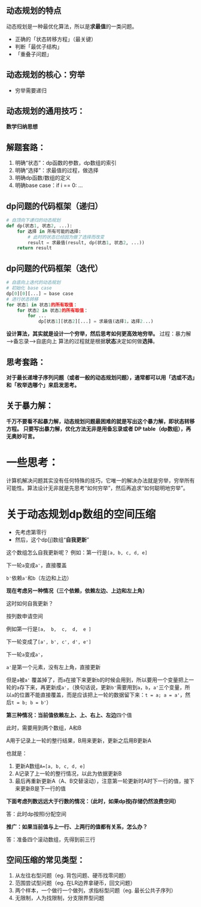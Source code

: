 ## 动态规划的特点
动态规划是一种最优化算法，所以是**求最值**的一类问题。
* 正确的「状态转移方程」（最关键）
* 判断「最优子结构」
* 「重叠子问题」
## 动态规划的核心：**穷举**
* 穷举需要递归
## 动态规划的通用技巧：
**数学归纳思想**
## 解题套路：
1. 明确“状态”：dp函数的参数，dp数组的索引
2. 明确“选择”：求最值的过程，做选择
3. 明确dp函数/数组的定义
4. 明确base case：if i == 0: ...
## dp问题的代码框架（递归）
```python
# 自顶向下递归的动态规划
def dp(状态1, 状态2, ...):
    for 选择 in 所有可能的选择:
        # 此时的状态已经因为做了选择而改变
        result = 求最值(result, dp(状态1, 状态2, ...))
    return result
```
## dp问题的代码框架（迭代）
```python
# 自底向上迭代的动态规划
# 初始化 base case
dp[0][0][...] = base case
# 进行状态转移
for 状态1 in 状态1的所有取值：
    for 状态2 in 状态2的所有取值：
        for ...
            dp[状态1][状态2][...] = 求最值(选择1，选择2...)
```
**设计算法，其实就是设计一个穷举，然后思考如何更高效地穷举。**
过程：暴力解——>备忘录——>自底向上
算法的过程就是根据**状态**决定如何做**选择**。

## 思考套路：
**对于最长递增子序列问题（或者一般的动态规划问题），通常都可以用「选或不选」和「枚举选哪个」来启发思考。**

## 关于暴力解：
**千万不要看不起暴力解，动态规划问题最困难的就是写出这个暴力解，即状态转移方程。
只要写出暴力解，优化方法无非是用备忘录或者 DP table（dp数组），再无奥妙可言。**

# 一些思考：
计算机解决问题其实没有任何特殊的技巧，它唯一的解决办法就是穷举，穷举所有可能性。算法设计无非就是先思考“如何穷举”，然后再追求“如何聪明地穷举”。

# 关于动态规划dp数组的空间压缩
* 先考虑第零行
* 然后，这个dp[j]数组“**自我更新**”  

这个数组怎么自我更新呢？
例如：第一行是`[a, b, c, d, e]`

下一轮`a`变成`a'`，直接覆盖

`b'`依赖`a'`和`b`（左边和上边）

**现在考虑另一种情况（三个依赖，依赖左边、上边和左上角）**

这时如何自我更新？

按列数申请空间

例如第一行是`[a,  b,  c,  d,  e ]`

下一轮变成了`[a', b', c', d', e']`

下一轮`a`变成`a'`，

`a'`是第一个元素，没有左上角，直接更新

但是`a`被`a'` 覆盖掉了，而`a`在接下来更新`b`的时候会用到，所以要用一个变量把上一轮的`a`存下来，再更新成`a'`，（换句话说，更新`b'`需要用到`a`，`b`，`a'`三个变量，所以`a`的位置不能直接覆盖，而是应该把上一轮的数据留下来：`t = a; a = a'`，然后`t = b; b = b'`）

**第三种情况：当前值依赖左上、上、右上、左边**四个值

此时，需要用到两个数组，A和B

A用于记录上一轮的整行结果，B用来更新，更新之后用B更新A

也就是：
1. 更新A数组`A=[a, b, c, d, e]`
2. A记录了上一轮的整行情况，以此为依据更新B
3. 最后再重新更新A（A、B交替滚动），注意第一轮更新时A时下一行的值，接下来更新B是下一行的值

**下面考虑列数远远大于行数的情况：（此时，如果dp按j存储仍然浪费空间）**

答：此时dp按照i分配空间

**推广：如果当前值与上一行、上两行的值都有关系，怎么办？**

答：准备四个滚动数组，先得到前三行

## 空间压缩的常见类型：
1. 从左往右型问题（eg. 背包问题、硬币找零问题）
2. 范围尝试型问题（eg. 在LR边界拿硬币，回文问题）
3. 两个样本，一个做行一个做列，求指标型问题（eg. 最长公共子序列）
4. 无限制，人为找限制，分支限界型问题